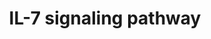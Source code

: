 ---
annotations:
- type: Pathway Ontology
  value: interleukin-7 signaling pathway
authors:
- MaintBot
- Mkutmon
- Eweitz
description: ''
last-edited: 2021-05-15
organisms:
- Danio rerio
redirect_from:
- /index.php/Pathway:WP1346
- /instance/WP1346
schema-jsonld:
- '@context': https://schema.org/
  '@id': https://wikipathways.github.io/pathways/WP1346.html
  '@type': Dataset
  creator:
    '@type': Organization
    name: WikiPathways
  description: ''
  keywords:
  - mapk3
  - gsk3b
  - IL2RG
  - CLTC
  - cbl
  - foxo5
  - Gene Symbol
  - LOC563639
  - IRS2
  - MUC1
  - raf1
  - FOXO1A
  - irf11
  - LOC557176
  - cdk2
  - stat1a
  - zgc:153726
  - jak1
  - mapk1
  - rb1
  - zgc:172250
  - stam2
  - STAT5B
  - BCL2L11
  - stat3
  - stam
  - LOC792354
  - grb2
  - STAT5A
  - IL7R
  - si:dkey-33i22.2
  - BAX
  - BAD
  - zgc:92124
  - cblb
  - fynb
  - JAK3
  - MCL1
  - SOS1
  - ccna2
  - map2k1
  - zgc:162280
  - LOC559281
  - HRAS
  - ptk2bb
  license: CC0
  name: IL-7 signaling pathway
seo: CreativeWork
title: IL-7 signaling pathway
wpid: WP1346
---